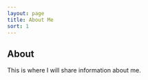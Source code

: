 ```yaml
---
layout: page
title: About Me
sort: 1
---
```

## About
This is where I will share information about me.
<!--stackedit_data:
eyJoaXN0b3J5IjpbLTU3OTc5NjQ1MCwxMTYyMTQxMzQ0LC01OD
UxOTU2OTVdfQ==
-->